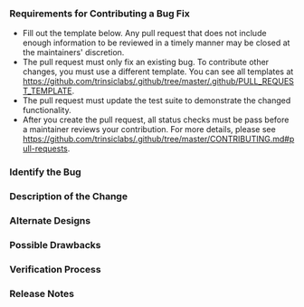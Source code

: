 ### Requirements for Contributing a Bug Fix

* Fill out the template below. Any pull request that does not include enough
information to be reviewed in a timely manner may be closed at
the maintainers' discretion.
* The pull request must only fix an existing bug. To contribute other changes,
you must use a different template. You can see all templates at
<https://github.com/trinsiclabs/.github/tree/master/.github/PULL_REQUEST_TEMPLATE>.
* The pull request must update the test suite to demonstrate
the changed functionality.
* After you create the pull request, all status checks must be pass before a
maintainer reviews your contribution. For more details, please see
<https://github.com/trinsiclabs/.github/tree/master/CONTRIBUTING.md#pull-requests>.

### Identify the Bug

<!--

Link to the issue describing the bug that you're fixing.

If there is not yet an issue for your bug, please open a new issue and then
link to that issue in your pull request.

Note: In some cases, one person's "bug" is another person's "feature." If the
pull request does not address an existing issue with the "bug" label, the
maintainers have the final say on whether the current behavior is a bug.

-->

### Description of the Change

<!--

We must be able to understand the design of your change from this description.
If we can't get a good idea of what the code will be doing from the description
here, the pull request may be closed at the maintainers' discretion. Keep in
mind that the maintainer reviewing this PR may not be familiar with or have
worked with the code here recently, so please walk us through the concepts.

-->

### Alternate Designs

<!--

Explain what other alternates were considered and why the proposed
version was selected.

-->

### Possible Drawbacks

<!--

What are the possible side-effects or negative impacts of the code change?

-->

### Verification Process

<!--

What process did you follow to verify that the change has not introduced any
regressions? Describe the actions you performed (including buttons you clicked,
text you typed, commands you ran, etc.), and describe the results you observed.

-->

### Release Notes

<!--

Please describe the changes in a single line that explains this improvement in
terms that a user can understand. This text will be used in the release notes.

If this change is not user-facing or notable enough to be included in release
notes you may use the strings "Not applicable" or "N/A" here.

Examples:

- Add bulk delete action to item list.
- Fixes an issue where duplicate labels are being displaying.
- Increase the performance of searching records by date range.

-->
